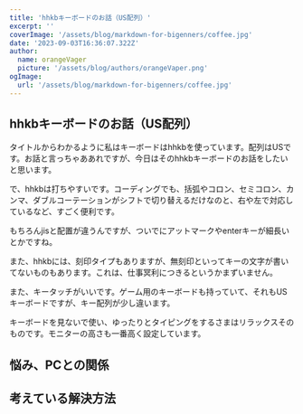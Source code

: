 ```yaml
---
title: 'hhkbキーボードのお話（US配列）'
excerpt: ''
coverImage: '/assets/blog/markdown-for-bigenners/coffee.jpg'
date: '2023-09-03T16:36:07.322Z'
author:
  name: orangeVager
  picture: '/assets/blog/authors/orangeVaper.png'
ogImage:
  url: '/assets/blog/markdown-for-bigenners/coffee.jpg'
---
```


## hhkbキーボードのお話（US配列）

タイトルからわかるように私はキーボードはhhkbを使っています。配列はUSです。お話と言っちゃああれですが、今日はそのhhkbキーボードのお話をしたいと思います。

で、hhkbは打ちやすいです。コーディングでも、括弧やコロン、セミコロン、カンマ、ダブルコーテーションがシフトで切り替えるだけなのと、右や左で対応しているなど、すごく便利です。

もちろんjisと配置が違うんですが、ついでにアットマークやenterキーが細長いとかですね。

また、hhkbには、刻印タイプもありますが、無刻印といってキーの文字が書いてないものもあります。これは、仕事冥利につきるというかまずいません。

また、キータッチがいいです。ゲーム用のキーボードも持っていて、それもUSキーボードですが、キー配列が少し違います。

キーボードを見ないで使い、ゆったりとタイピングをするさまはリラックスそのものです。モニターの高さも一番高く設定しています。

## 悩み、PCとの関係

## 考えている解決方法

